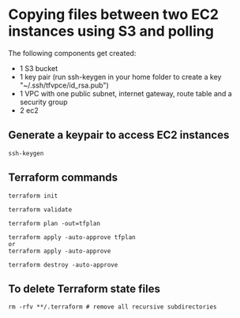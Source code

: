 # Copying files between two EC2 instances using S3 and polling

The following components get created:
+ 1 S3 bucket
+ 1 key pair (run ssh-keygen in your home folder to create a key "~/.ssh/tfvpce/id_rsa.pub")
+ 1 VPC with one public subnet, internet gateway, route table and a security group
+ 2 ec2

## Generate a keypair to access EC2 instances

    ssh-keygen

## Terraform commands
    
    terraform init
    
    terraform validate
    
    terraform plan -out=tfplan
    
    terraform apply -auto-approve tfplan
    or
    terraform apply -auto-approve
    
    terraform destroy -auto-approve

## To delete Terraform state files
    rm -rfv **/.terraform # remove all recursive subdirectories
    
<br>
